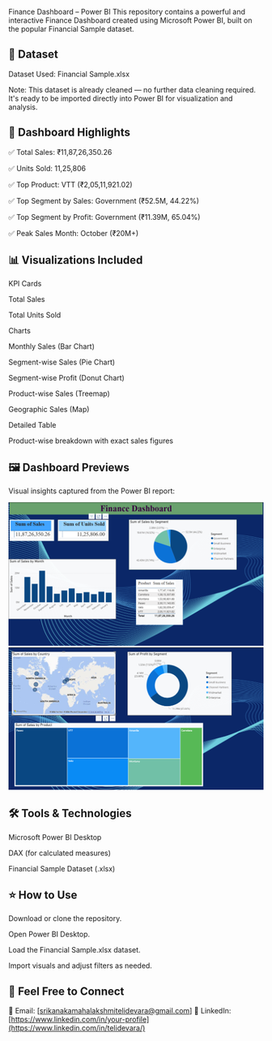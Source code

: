 Finance Dashboard – Power BI
This repository contains a powerful and interactive Finance Dashboard created using Microsoft Power BI, built on the popular Financial Sample dataset.

## 📁 Dataset
Dataset Used: Financial Sample.xlsx

Note: This dataset is already cleaned — no further data cleaning required. It's ready to be imported directly into Power BI for visualization and analysis.

## 📌 Dashboard Highlights
✅ Total Sales: ₹11,87,26,350.26

✅ Units Sold: 11,25,806

✅ Top Product: VTT (₹2,05,11,921.02)

✅ Top Segment by Sales: Government (₹52.5M, 44.22%)

✅ Top Segment by Profit: Government (₹11.39M, 65.04%)

✅ Peak Sales Month: October (₹20M+)

## 📊 Visualizations Included
KPI Cards

Total Sales

Total Units Sold

Charts

Monthly Sales (Bar Chart)

Segment-wise Sales (Pie Chart)

Segment-wise Profit (Donut Chart)

Product-wise Sales (Treemap)

Geographic Sales (Map)

Detailed Table

Product-wise breakdown with exact sales figures

## 🖼️ Dashboard Previews

Visual insights captured from the Power BI report:

![Dashboard Part 1](https://github.com/Mahalakshmi-Telidevara/Finance-Dashboard/blob/main/Screenshots/Screenshot%202025-07-12%20182634.png?raw=true)  
![Dashboard Part 2](https://github.com/Mahalakshmi-Telidevara/Finance-Dashboard/blob/main/Screenshots/Screenshot%202025-07-12%20182703.png?raw=true)

## 🛠 Tools & Technologies
Microsoft Power BI Desktop

DAX (for calculated measures)

Financial Sample Dataset (.xlsx)

## ⭐ How to Use
Download or clone the repository.

Open Power BI Desktop.

Load the Financial Sample.xlsx dataset.

Import visuals and adjust filters as needed.

## 🤝 Feel Free to Connect
📧 Email: [srikanakamahalakshmitelidevara@gmail.com]
🔗 LinkedIn: [https://www.linkedin.com/in/your-profile](https://www.linkedin.com/in/telidevara/)
